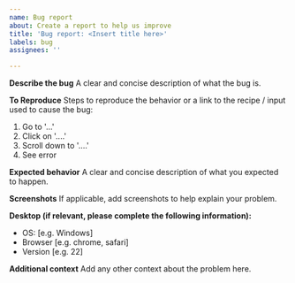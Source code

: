 ```yaml
---
name: Bug report
about: Create a report to help us improve
title: 'Bug report: <Insert title here>'
labels: bug
assignees: ''

---
```


<!-- Prefix the title above with 'Bug report:' -->
**Describe the bug**
A clear and concise description of what the bug is.

**To Reproduce**
Steps to reproduce the behavior or a link to the recipe / input used to cause the bug:

1. Go to '...'
2. Click on '....'
3. Scroll down to '....'
4. See error

**Expected behavior**
A clear and concise description of what you expected to happen.

**Screenshots**
If applicable, add screenshots to help explain your problem.

**Desktop (if relevant, please complete the following information):**
 - OS: [e.g. Windows] 
 - Browser [e.g. chrome, safari]
 - Version [e.g. 22]

**Additional context**
Add any other context about the problem here.

